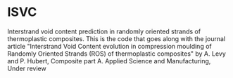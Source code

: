 ISVC
====

Interstrand void content prediction in randomly oriented strands of thermoplastic composites.
This is the code that goes along with the journal article
"Interstrand Void Content evolution in compression moulding of Randomly Oriented Strands (ROS) of thermoplastic composites" by A. Levy and P. Hubert, Composite part A. Applied Science and Manufacturing, Under review
